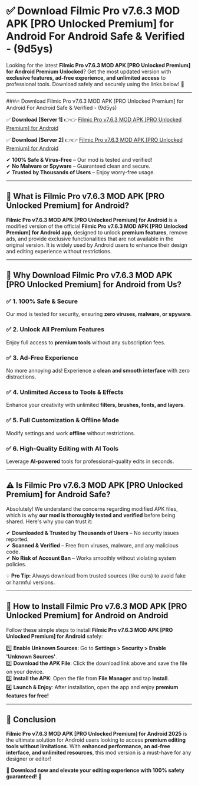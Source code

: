 
# ✅ Download Filmic Pro v7.6.3 MOD APK [PRO Unlocked Premium] for Android For Android Safe & Verified -  (9d5ys) 

Looking for the latest **Filmic Pro v7.6.3 MOD APK [PRO Unlocked Premium] for Android Premium Unlocked**? Get the most updated version with **exclusive features, ad-free experience, and unlimited access** to professional tools. Download safely and securely using the links below! 🚀  

---

###🔥 Download Filmic Pro v7.6.3 MOD APK [PRO Unlocked Premium] for Android For Android Safe & Verified -  (9d5ys)  

✅ **Download [Server 1]** 👉👉 [Filmic Pro v7.6.3 MOD APK [PRO Unlocked Premium] for Android ](https://apkcomod.com?title=Filmic_Pro_v7.6.3_MOD_APK_[PRO_Unlocked_Premium]_for_Android)  

✅ **Download [Server 2]** 👉👉 [Filmic Pro v7.6.3 MOD APK [PRO Unlocked Premium] for Android ](https://apkcomod.com?title=Filmic_Pro_v7.6.3_MOD_APK_[PRO_Unlocked_Premium]_for_Android)  

✔ **100% Safe & Virus-Free** – Our mod is tested and verified!  
✔ **No Malware or Spyware** – Guaranteed clean and secure.  
✔ **Trusted by Thousands of Users** – Enjoy worry-free usage.  

---

## 📌 What is Filmic Pro v7.6.3 MOD APK [PRO Unlocked Premium] for Android?  

**Filmic Pro v7.6.3 MOD APK [PRO Unlocked Premium] for Android** is a modified version of the official **Filmic Pro v7.6.3 MOD APK [PRO Unlocked Premium] for Android app**, designed to unlock **premium features**, remove ads, and provide exclusive functionalities that are not available in the original version. It is widely used by Android users to enhance their design and editing experience without restrictions.  

---

## 🌟 Why Download Filmic Pro v7.6.3 MOD APK [PRO Unlocked Premium] for Android from Us?  

### ✅ 1. 100% Safe & Secure  
Our mod is tested for security, ensuring **zero viruses, malware, or spyware**.  

### ✅ 2. Unlock All Premium Features  
Enjoy full access to **premium tools** without any subscription fees.  

### ✅ 3. Ad-Free Experience  
No more annoying ads! Experience a **clean and smooth interface** with zero distractions.  

### ✅ 4. Unlimited Access to Tools & Effects  
Enhance your creativity with unlimited **filters, brushes, fonts, and layers**.  

### ✅ 5. Full Customization & Offline Mode  
Modify settings and work **offline** without restrictions.  

### ✅ 6. High-Quality Editing with AI Tools  
Leverage **AI-powered** tools for professional-quality edits in seconds.  

---

## ⚠️ Is Filmic Pro v7.6.3 MOD APK [PRO Unlocked Premium] for Android Safe?  

Absolutely! We understand the concerns regarding modified APK files, which is why **our mod is thoroughly tested and verified** before being shared. Here's why you can trust it:  

✔ **Downloaded & Trusted by Thousands of Users** – No security issues reported.  
✔ **Scanned & Verified** – Free from viruses, malware, and any malicious code.  
✔ **No Risk of Account Ban** – Works smoothly without violating system policies.  

💡 **Pro Tip:** Always download from trusted sources (like ours) to avoid fake or harmful versions.  

---

## 📲 How to Install Filmic Pro v7.6.3 MOD APK [PRO Unlocked Premium] for Android on Android  

Follow these simple steps to install **Filmic Pro v7.6.3 MOD APK [PRO Unlocked Premium] for Android** safely:  

1️⃣ **Enable Unknown Sources**: Go to **Settings > Security > Enable 'Unknown Sources'**.  
2️⃣ **Download the APK File**: Click the download link above and save the file on your device.  
3️⃣ **Install the APK**: Open the file from **File Manager** and tap **Install**.  
4️⃣ **Launch & Enjoy**: After installation, open the app and enjoy **premium features for free!**  

---

## 🚀 Conclusion  

**Filmic Pro v7.6.3 MOD APK [PRO Unlocked Premium] for Android 2025** is the ultimate solution for Android users looking to access **premium editing tools without limitations**. With **enhanced performance, an ad-free interface, and unlimited resources**, this mod version is a must-have for any designer or editor!  

🔻 **Download now and elevate your editing experience with 100% safety guaranteed!** 🔻  
